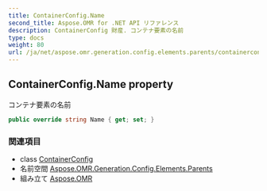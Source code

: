 ```yaml
---
title: ContainerConfig.Name
second_title: Aspose.OMR for .NET API リファレンス
description: ContainerConfig 財産. コンテナ要素の名前
type: docs
weight: 80
url: /ja/net/aspose.omr.generation.config.elements.parents/containerconfig/name/
---
```

## ContainerConfig.Name property

コンテナ要素の名前

```csharp
public override string Name { get; set; }
```

### 関連項目

* class [ContainerConfig](../)
* 名前空間 [Aspose.OMR.Generation.Config.Elements.Parents](../../containerconfig/)
* 組み立て [Aspose.OMR](../../../)


